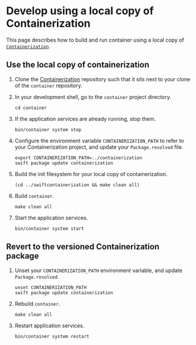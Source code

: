 # Develop using a local copy of Containerization

This page describes how to build and run container using a local copy of [`Containerization`](https://github.com/apple/containerization).

## Use the local copy of containerization

1. Clone the [Containerization](https://github.com/apple/containerization) repository such that it sits next to your clone of the `container` repository.

2. In your development shell, go to the `container` project directory.
    
    ```
    cd container
    ```

3. If the application services are already running, stop them. 

    ```
    bin/container system stop
    ```

4. Configure the environment variable `CONTAINERIZATION_PATH` to refer to your Containerization project, and update your `Package.resolved` file.
    
    ```
    export CONTAINERIZATION_PATH=../containerization
    swift package update containerization
    ```

5. Build the init filesystem for your local copy of containerization.

    ```
    (cd ../swiftcontainerization && make clean all)
    ```

6. Build `container`.

    ```
    make clean all
    ```

7. Start the application services.

    ```
    bin/container system start
    ```

## Revert to the versioned Containerization package

1. Unset your `CONTAINERIZATION_PATH` environment variable, and update `Package.resolved`.
    
    ```
    unset CONTAINERIZATION_PATH
    swift package update containerization
    ```

2. Rebuild `container`.

    ```
    make clean all
    ```

3. Restart application services.

    ```
    bin/container system restart
    ```
